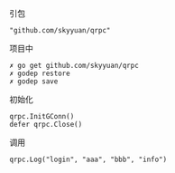 引包

	"github.com/skyyuan/qrpc"
	
项目中

    ✗ go get github.com/skyyuan/qrpc
    ✗ godep restore
    ✗ godep save

初始化

	qrpc.InitGConn()
    defer qrpc.Close()
	
	
调用

	qrpc.Log("login", "aaa", "bbb", "info")
	
